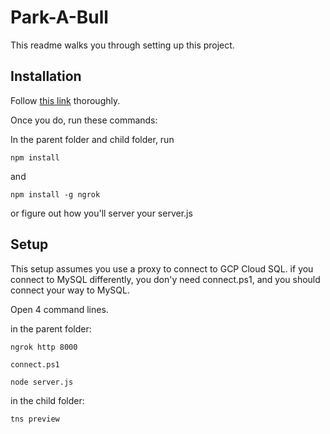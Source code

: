 # Park-A-Bull
This readme walks you through setting up this project.

## Installation
Follow [this link](https://docs.nativescript.org/angular/start/introduction) thoroughly.

Once you do, run these commands:

In the parent folder and child folder, run 
```
npm install
```
and
```
npm install -g ngrok
```

or figure out how you'll server your server.js

## Setup

This setup assumes you use a proxy to connect to GCP Cloud SQL. if you connect to MySQL differently, you don'y need connect.ps1, and you should connect your way to MySQL.


Open 4 command lines.

in the parent folder:
```
ngrok http 8000
```

```
connect.ps1
```

```
node server.js
```
in the child folder:
```
tns preview
```

